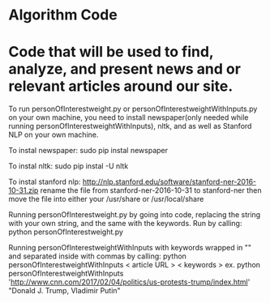 # Algorithm Code
# Code that will be used to find, analyze, and present news and or relevant articles around our site.

To run personOfInterestweight.py or personOfInterestweightWithInputs.py on your own machine, you need to install newspaper(only needed while running  personOfInterestweightWithInputs), nltk, and as well as Stanford NLP on your own machine.

To instal newspaper:      sudo pip instal newspaper

To instal nltk:           sudo pip instal -U nltk

To instal stanford nlp:   http://nlp.stanford.edu/software/stanford-ner-2016-10-31.zip rename the file from stanford-ner-2016-10-31 to stanford-ner then move the file into either your /usr/share or /usr/local/share


Running personOfInterestweight.py by going into code, replacing the string with your own string, and the same with the keywords. Run by calling:
python personOfInterestweight.py

Running personOfInterestweightWithInputs with keywords wrapped in "" and  separated inside with commas by calling: python personOfInterestweightWithInputs < article URL > < keywords >
ex. python personOfInterestweightWithInputs 'http://www.cnn.com/2017/02/04/politics/us-protests-trump/index.html' "Donald J. Trump, Vladimir Putin"
